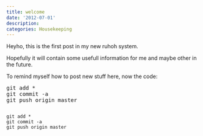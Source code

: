 ```yaml
---
title: welcome
date: '2012-07-01'
description:
categories: Housekeeping
---
```

Heyho, this is the first post in my new ruhoh system. 

Hopefully it will contain some usefull information for me and maybe other in the future.

To remind myself how  to post new stuff here, now the code:

<pre class="prettyprint">
git add *
git commit -a
git push origin master
</pre>

<code class="prettyprint" class="linenums">
git add *
git commit -a
git push origin master
</code>